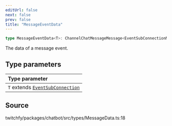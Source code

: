 ```yaml
---
editUrl: false
next: false
prev: false
title: "MessageEventData"
---
```


```ts
type MessageEventData<T>: ChannelChatMessageMessage<EventSubConnectionMap[T]>;
```

The data of a message event.

## Type parameters

| Type parameter |
| :------ |
| `T` extends [`EventSubConnection`](/api/chatbot/enumerations/eventsubconnection/) |

## Source

twitchfy/packages/chatbot/src/types/MessageData.ts:18
